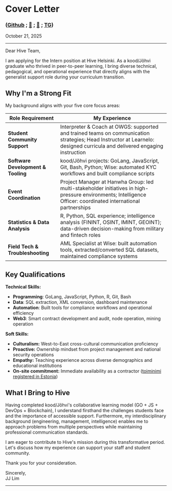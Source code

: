 # Cover Letter
### **([Github](https://github.com/bob-606/) ; [📲](tel:+37258802547) ; [📧](mailto:kood@jjl.ch) ; [TG](https://t.me/musubito))**

October 21, 2025

---

Dear Hive Team,

I am applying for the Intern position at Hive Helsinki. As a kood/Jõhvi graduate who thrived in peer-to-peer learning, I bring diverse technical, pedagogical, and operational experience that directly aligns with the generalist support role during your curriculum transition.

## Why I'm a Strong Fit

My background aligns with your five core focus areas:

| **Role Requirement** | **My Experience** |
|---------------------|------------------|
| **Student Community Support** | Interpreter & Coach at OWGS: supported and trained teams on communication strategies; Head Instructor at Learnelo: designed curricula and delivered engaging instruction |
| **Software Development & Tooling** | kood/Jõhvi projects: GoLang, JavaScript, Git, Bash, Python; Wise: automated KYC workflows and built compliance scripts |
| **Event Coordination** | Project Manager at Hanwha Group: led multi-stakeholder initiatives in high-pressure environments; Intelligence Officer: coordinated international partnerships |
| **Statistics & Data Analysis** | R, Python, SQL experience; intelligence analysis (FININT, OSINT, IMINT, GEOINT); data-driven decision-making from military and fintech roles |
| **Field Tech & Troubleshooting** | AML Specialist at Wise: built automation tools, extracted/converted SQL datasets, maintained compliance systems |

## Key Qualifications

**Technical Skills:**
- **Programming**: GoLang, JavaScript, Python, R, Git, Bash
- **Data**: SQL extraction, XML conversion, dashboard maintenance
- **Automation**: Built tools for compliance workflows and operational efficiency
- **Web3**: Smart contract development and audit, node operation, mining operation 

**Soft Skills:**
- **Culturalism:** West-to-East cross-cultural communication proficiency
- **Proactive:** Ownership mindset from project management and national security operations
- **Empathy:** Teaching experience across diverse demographics and educational institutions
- **On-site commitment:** Immediate availability as a contractor ([toiminimi registered in Estonia](https://ariregister.rik.ee/eng/company/16532236/Jun-J-Lim))

## What I Bring to Hive

Having completed kood/Jõhvi's collaborative learning model (GO + JS + DevOps + Blockchain), I understand firsthand the challenges students face and the importance of accessible support. Furthermore, my interdisciplinary background (engineering, management, intelligence) enables me to approach problems from multiple perspectives while maintaining professional communication standards.

I am eager to contribute to Hive's mission during this transformative period. Let's discuss how my experience can support your staff and student community.

Thank you for your consideration.

Sincerely,  
JJ Lim

---

